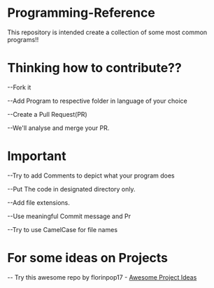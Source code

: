 # Programming-Reference
This repository is intended create a collection of some most common programs!!

# Thinking how to contribute??


--Fork it

--Add Program to respective folder in language of your choice

--Create a Pull Request(PR)

--We'll analyse and merge your PR.
#

# Important

--Try to add Comments to depict what your program does

--Put The code in designated directory only.

--Add file extensions.

--Use meaningful Commit message and Pr

--Try to use CamelCase  for file names

# For some ideas on Projects
-- Try this awesome repo by florinpop17 - [Awesome Project Ideas](https://github.com/florinpop17/app-ideas)

